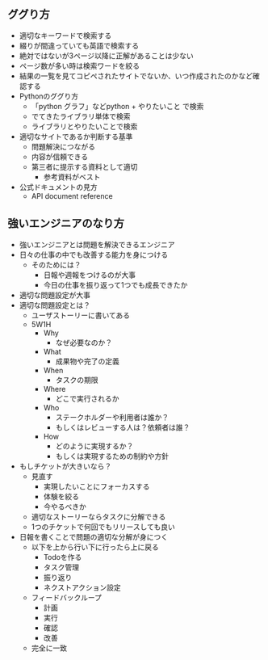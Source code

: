 ## ググり方
- 適切なキーワードで検索する
- 綴りが間違っていても英語で検索する
- 絶対ではないが3ページ以降に正解があることは少ない
- ページ数が多い時は検索ワードを絞る
- 結果の一覧を見てコピペされたサイトでないか、いつ作成されたのかなど確認する
- Pythonのググり方
  - 「python グラフ」などpython + やりたいこと で検索
  - でてきたライブラリ単体で検索
  - ライブラリとやりたいことで検索
- 適切なサイトであるか判断する基準
  - 問題解決につながる
  - 内容が信頼できる
  - 第三者に提示する資料として適切
    - 参考資料がベスト
- 公式ドキュメントの見方
  - API document reference

## 強いエンジニアのなり方
- 強いエンジニアとは問題を解決できるエンジニア
- 日々の仕事の中でも改善する能力を身につける
  - そのためには？
    - 日報や週報をつけるのが大事
    - 今日の仕事を振り返って1つでも成長できたか
- 適切な問題設定が大事
- 適切な問題設定とは？
  - ユーザストーリーに書いてある
  - 5W1H
    - Why
      - なぜ必要なのか？
    - What
      - 成果物や完了の定義
    - When
      - タスクの期限
    - Where
      - どこで実行されるか
    - Who
      - ステークホルダーや利用者は誰か？
      - もしくはレビューする人は？依頼者は誰？
    - How
      - どのように実現するか？
      - もしくは実現するための制約や方針
- もしチケットが大きいなら？
  - 見直す
    - 実現したいことにフォーカスする
    - 体験を絞る
    - 今やるべきか
  - 適切なストーリーならタスクに分解できる
  - 1つのチケットで何回でもリリースしても良い
- 日報を書くことで問題の適切な分解が身につく
  - 以下を上から行い下に行ったら上に戻る
    - Todoを作る
    - タスク管理
    - 振り返り
    - ネクストアクション設定
  - フィードバックループ
    - 計画
    - 実行
    - 確認
    - 改善
  - 完全に一致